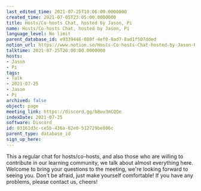 ```yaml
---
last_edited_time: 2021-07-25T10:06:00.0000000
created_time: 2021-07-05T23:05:00.0000000
title: Hosts/Co-hosts Chat, hosted by Jason, Pi
name: Hosts/Co-hosts Chat, hosted by Jason, Pi
language_level: No limit
parent_database_id: e9339446-880f-4ef0-8ad7-8ad1f507dded
notion_url: https://www.notion.so/Hosts-Co-hosts-Chat-hosted-by-Jason-Pi-03161d3cce5b436a82e0512729be806c
talktime: 2021-07-25T20:00:00.0000000
hosts:
- Jason
- Pi
tags:
- Talk
- 2021-07-25
- Jason
- Pi
archived: false
object: page
meeting_link: https://discord.gg/bBuv3mCQQe
indexDate: 2021-07-25
software: Discord
id: 03161d3c-ce5b-436a-82e0-512729be806c
parent_type: database_id
sign_up_here: 
---
```







This a regular chat for hosts/co-hosts, and also those who are willing to contribute in our learning community, we talk about almost everything here. Welcome to bring your questions to the meeting, we're looking forward to seeing you. Don't be afraid, just make yourself comfortable!
If you have any problems, please contact us, cheers!




